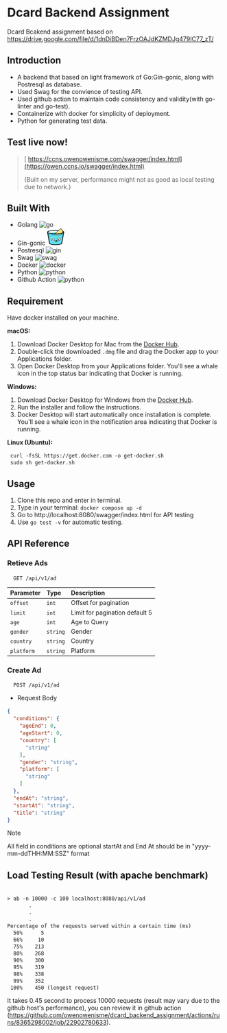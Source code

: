 # Dcard Backend Assignment
Dcard Bcakend assignment based on https://drive.google.com/file/d/1dnDiBDen7FrzOAJdKZMDJg479IC77_zT/
## Introduction
* A backend that based on light framework of Go:Gin-gonic, along with Postresql as database.
* Used Swag for the convience of testing API.
* Used github action to maintain code consistency and validity(with go-linter and go-test).
* Containerize with docker for simplicity of deployment.
* Python for generating test data.

## Test live now!

>[ https://ccns.owenowenisme.com/swagger/index.html](https://owen.ccns.io/swagger/index.html)
> 
> (Built on my server, performance might not as good as local testing due to network.)

## Built With


* Golang <img src="https://skillicons.dev/icons?i=go" alt="go" width="40" height="40"/> </a>
* Gin-gonic <img src="https://raw.githubusercontent.com/gin-gonic/logo/master/color.svg" alt="gin" width="40" height="40"/> </a>
* Postresql <img src="https://skillicons.dev/icons?i=postgres" alt="gin" width="40" height="40"/> </a>
* Swag  <img src="https://raw.githubusercontent.com/swaggo/swag/master/assets/swaggo.png" alt="swag" width="40" height="40"/> </a>
* Docker <img src="https://skillicons.dev/icons?i=docker" alt="docker" width="40" height="40"/> </a>
* Python <img src="https://skillicons.dev/icons?i=py" alt="python" width="40" height="40"/> </a>
* Github Action <img src="https://skillicons.dev/icons?i=githubactions" alt="python" width="40" height="40"/> </a>



## Requirement
Have docker installed on your machine.

**macOS:**

1. Download Docker Desktop for Mac from the [Docker Hub](https://hub.docker.com/editions/community/docker-ce-desktop-mac/).
2. Double-click the downloaded `.dmg` file and drag the Docker app to your Applications folder.
3. Open Docker Desktop from your Applications folder. You'll see a whale icon in the top status bar indicating that Docker is running.

**Windows:**

1. Download Docker Desktop for Windows from the [Docker Hub](https://hub.docker.com/editions/community/docker-ce-desktop-windows/).
2. Run the installer and follow the instructions.
3. Docker Desktop will start automatically once installation is complete. You'll see a whale icon in the notification area indicating that Docker is running.

**Linux (Ubuntu):**
```
 curl -fsSL https://get.docker.com -o get-docker.sh
 sudo sh get-docker.sh
```
## Usage
1. Clone this repo and enter in terminal.
2. Type in your terminal: ```docker compose up -d ```
3. Go to http://localhost:8080/swagger/index.html for API testing
4. Use ```go test -v``` for automatic testing.
## API Reference

### Retieve Ads

```
  GET /api/v1/ad
```

| Parameter  | Type     | Description                    |
| :--------  | :------- | :-------------------------     |
| `offset` | `int`    | Offset for pagination          |
| `limit` | `int`    | Limit for pagination default 5 |
| `age` | `int`    | Age to Query                   |
| `gender` | `string` | Gender                         |
| `country` | `string` | Country                        |
| `platform` | `string` | Platform                       |

### Create Ad

```
  POST /api/v1/ad
```

* Request Body
``` json
{
  "conditions": {
    "ageEnd": 0,
    "ageStart": 0,
    "country": [
      "string"
    ],
    "gender": "string",
    "platform": [
      "string"
    ]
  },
  "endAt": "string",
  "startAt": "string",
  "title": "string"
}
```
> [!NOTE]
> All field in conditions are optional
> startAt and End At should be in "yyyy-mm-ddTHH:MM:SSZ" format




## Load Testing Result (with apache benchmark)
```

> ab -n 10000 -c 100 localhost:8080/api/v1/ad
       .
       .
       .
Percentage of the requests served within a certain time (ms)
  50%      5
  66%     10
  75%    213
  80%    268
  90%    300
  95%    319
  98%    338
  99%    352
 100%    450 (longest request)
```
It takes 0.45 second to process 10000 requests (result may vary due to the github host's performance), you can review it in github action (https://github.com/owenowenisme/dcard_backend_assignment/actions/runs/8365298002/job/22902780633).
